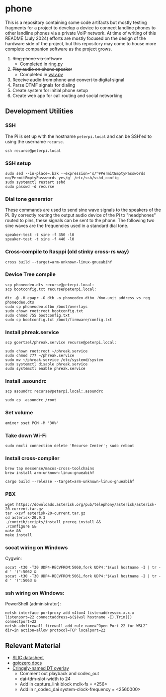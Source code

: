 # phone

This is a repository containing some code artifacts but mostly testing fragments for a project to develop a device to
connect landline phones to other landline phones via a private VoIP network. At time of writing of this README
(July 2024) efforts are mostly focused on the design of the hardware side of the project, but this repository may
come to house more complete companion software as the project grows.

1. ~~Ring phone via software~~
    - Completed in [ring.py](ring.py)
2. ~~Play audio on phone speaker~~
    - Completed in [wav.py](wav.py)
3. ~~Receive audio from phone and convert to digital signal~~
4. Parse DTMF signals for dialing
5. Create system for initial phone setup
6. Create web app for call routing and social networking

## Development Utilities

### SSH
The Pi is set up with the hostname `peterpi.local` and can be SSH'ed to using the username `recurse`.
```
ssh recurse@peterpi.local
```

### SSH setup
```
sudo sed --in-place=.bak --expression='s/^#PermitEmptyPasswords no/PermitEmptyPasswords yes/g' /etc/ssh/sshd_config
sudo systemctl restart sshd
sudo passwd -d recurse
```

### Dial tone generator
These commands are used to send sine wave signals to the speakers of the Pi. By correctly routing the
output audio device of the Pi to "headphones" routed to pins, these signals can be sent to the phone.
The following two sine waves are the frequencies used in a standard dial tone.
```
speaker-test -t sine -f 350 -l0
speaker-test -t sine -f 440 -l0
```

### Cross-compile to Rasppi (old stinky cross-rs way)
```
cross build --target=arm-unknown-linux-gnueabihf
```

### Device Tree compile
```
scp phoneodeo.dts recurse@peterpi.local:
scp bootconfig.txt recurse@peterpi.local:
```
```
dtc -@ -H epapr -O dtb -o phoneodeo.dtbo -Wno-unit_address_vs_reg phoneodeo.dts
sudo cp phoneodeo.dtbo /boot/overlays
sudo chown root:root bootconfig.txt
sudo chmod 755 bootconfig.txt
sudo cp bootconfig.txt /boot/firmware/config.txt
```

### Install phreak.service
```
scp goertzel/phreak.service recurse@peterpi.local:
```
```
sudo chown root:root ~/phreak.service
sudo chmod 777 ~/phreak.service
sudo mv ~/phreak.service /etc/systemd/system
sudo systemctl disable phreak.service
sudo systemctl enable phreak.service
```

### Install .asoundrc
```
scp asoundrc recurse@peterpi.local:.asoundrc
```
```
sudo cp .asoundrc /root
```

### Set volume
```
amixer sset PCM -M '30%'
```

### Take down Wi-Fi
```
sudo nmcli connection delete 'Recurse Center'; sudo reboot
```

### Install cross-compiler
```
brew tap messense/macos-cross-toolchains
brew install arm-unknown-linux-gnueabihf
```
```
cargo build --release --target=arm-unknown-linux-gnueabihf
```

### PBX
```
wget https://downloads.asterisk.org/pub/telephony/asterisk/asterisk-20-current.tar.gz
tar -xzvf asterisk-20-current.tar.gz
cd asterisk-20.9.3
./contrib/scripts/install_prereq install &&
./configure &&
make &&
make install
```

### socat wiring on Windows
Cygwin:
```
socat -t30 -T30 UDP4-RECVFROM:5060,fork UDP4:"$(wsl hostname -I | tr -d ' ')":5062 &
socat -t30 -T30 UDP4-RECVFROM:5061,fork UDP4:"$(wsl hostname -I | tr -d ' ')":5063 &
```

### ssh wiring on Windows:
PowerShell (administrator):
```
netsh interface portproxy add v4tov4 listenaddress=x.x.x.x listenport=22 connectaddress=$($(wsl hostname -I).Trim()) connectport=22
netsh advfirewall firewall add rule name=”Open Port 22 for WSL2” dir=in action=allow protocol=TCP localport=22
```

## Relevant Material
- [SLIC datasheet](https://silvertel.com/images/datasheets/Ag1171-datasheet-Low-cost-ringing-SLIC-with-single-supply.pdf)
- [gpiozero docs](https://gpiozero.readthedocs.io/en/latest/)
- [Cringely-named DT overlay](https://github.com/AkiyukiOkayasu/RaspberryPi_I2S_Slave)
    - Comment out playback and codec_out
    - dai-tdm-slot-width to 24
    - Add in capture_link block mclk-fs = <256>
    - Add in r_codec_dai system-clock-frequency = <2560000>
